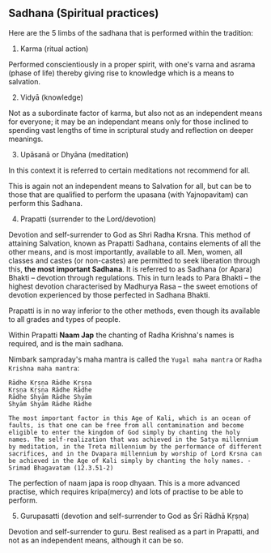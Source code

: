 ## Sadhana (Spiritual practices)

Here are the 5 limbs of the sadhana that is performed within the tradition:
1. Karma (ritual action)

Performed conscientiously in a proper spirit, with one's varna and asrama (phase of life) thereby giving rise to knowledge which is a means to salvation.

2. Vidyā (knowledge)

Not as a subordinate factor of karma, but also not as an independent means for everyone; it may be an independant means only for those inclined to spending vast lengths of time in scriptural study and reflection on deeper meanings.

3. Upāsanā or Dhyāna (meditation)

In this context it is referred to certain meditations not recommend for all.

This is again not an independent means to Salvation for all, but can be to those that are qualified to perform the upasana (with Yajnopavitam) can perform this Sadhana.

4. Prapatti (surrender to the Lord/devotion)

Devotion and self-surrender to God as Shri Radha Krsna. This method of attaining Salvation, known as Prapatti Sadhana, contains elements of all the other means, and is most importantly, available to all. Men, women, all classes and castes (or non-castes) are permitted to seek liberation through this, **the most important Sadhana**. It is referred to as Sadhana (or Apara) Bhakti – devotion through regulations. This in turn leads to Para Bhakti – the highest devotion characterised by Madhurya Rasa – the sweet emotions of devotion experienced by those perfected in Sadhana Bhakti.

Prapatti is in no way inferior to the other methods, even though its available to all grades and types of people.

Within Prapatti **Naam Jap** the chanting of Radha Krishna's names is required, and is the main sadhana.

Nimbark sampraday's maha mantra is called the `Yugal maha mantra` or `Radha Krishna maha mantra`: 
 
```
Rādhe Kṛṣṇa Rādhe Kṛṣṇa
Kṛṣṇa Kṛṣṇa Rādhe Rādhe
Rādhe Shyām Rādhe Shyām
Shyām Shyām Rādhe Rādhe
```

```
The most important factor in this Age of Kali, which is an ocean of faults, is that one can be free from all contamination and become eligible to enter the kingdom of God simply by chanting the holy names. The self-realization that was achieved in the Satya millennium by meditation, in the Treta millennium by the performance of different sacrifices, and in the Dvapara millennium by worship of Lord Krsna can be achieved in the Age of Kali simply by chanting the holy names. - Srimad Bhagavatam (12.3.51-2)
```

The perfection of naam japa is roop dhyaan. This is a more advanced practise, which requires kripa(mercy) and lots of practise to be able to perform.

5. Gurupasatti (devotion and self-surrender to God as Śrī Rādhā Kṛṣṇa)

Devotion and self-surrender to guru. Best realised as a part in Prapatti, and not as an independent means, although it can be so.